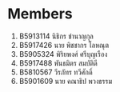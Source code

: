 ﻿Members
=======

1.  B5913114	นิธิกร ชำนาญกุล
2.  B5917426	นาย พิชชากร โลหณุต
3.  B5905324	พิริยพงศ์ ศรีบุญเรือง
4.  B5917488	พันธมิตร สมบัติดี
5.  B5810567	วีรภัทร ทวีศักดิ์
6.  B5901609 นาย คณาธิป  พวงธรรม
